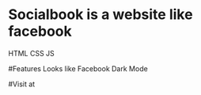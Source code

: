 # Socialbook is a website like facebook
  HTML
  CSS
  JS
  
#Features
  Looks like Facebook
  Dark Mode 
  
 #Visit at
